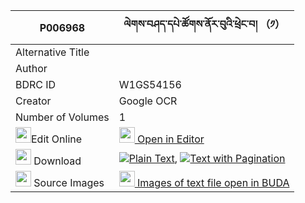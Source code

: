|P006968|ལེགས་བཤད་དཔེ་ཚོགས་ནོར་བུའི་ཕྲེང་བ། （༡） 
| --- | --- 
|Alternative Title |
|Author | 
|BDRC ID | W1GS54156
|Creator | Google OCR
|Number of Volumes| 1
|<img width="25" src="https://img.icons8.com/color/25/000000/edit-property.png">Edit Online| [<img width="25" src="https://avatars.githubusercontent.com/u/45091458?s=200&v=4"> Open in Editor](http://editor.openpecha.org/P006968)
|<img width="25" src="https://img.icons8.com/fluent/48/000000/download-2.png"/>  Download | [![](https://img.icons8.com/color/20/000000/txt.png)Plain Text](https://github.com/Openpecha/P006968/releases/download/v2/lekshe_pe_tsok_norbu_i_trengwa_plain_P006968.zip), [![](https://img.icons8.com/color/20/000000/txt.png)Text with Pagination](https://github.com/Openpecha/P006968/releases/download/v2/lekshe_pe_tsok_norbu_i_trengwa_pages_P006968.zip)
|<img width="25" src="https://img.icons8.com/plasticine/100/000000/pictures-folder.png"/>  Source Images | [<img width="25" src="https://library.bdrc.io/icons/BUDA-small.svg"> Images of text file open in BUDA](https://library.bdrc.io/show/bdr:W1GS54156)